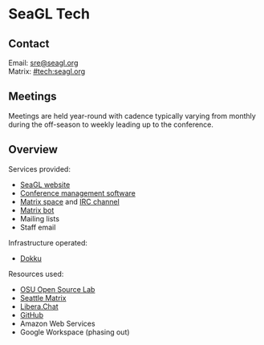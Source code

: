 # SeaGL Tech

## Contact

Email: <sre@seagl.org>  
Matrix: [#tech:seagl.org](https://matrix.to/#/#tech:seagl.org)

## Meetings

Meetings are held year-round with cadence typically varying from monthly during the off-season to weekly leading up to the conference.

## Overview

Services provided:

  - [SeaGL website](https://github.com/SeaGL/seagl.github.io)
  - [Conference management software](https://github.com/SeaGL/osem)
  - [Matrix space](https://matrix.to/#/#SeaGL:seagl.org) and [IRC channel](https://irc.seagl.org/)
  - [Matrix bot](https://github.com/SeaGL/patch)
  - Mailing lists
  - Staff email

Infrastructure operated:

  - [Dokku](https://dokku.com/)

Resources used:

  - [OSU Open Source Lab](https://osuosl.org/services/hosting/)
  - [Seattle Matrix](https://seattlematrix.org)
  - [Libera.Chat](https://libera.chat/)
  - [GitHub](https://github.com/SeaGL/)
  - Amazon Web Services
  - Google Workspace (phasing out)
